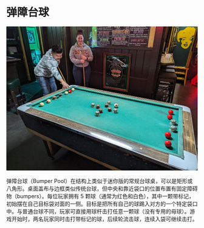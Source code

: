 # 弹障台球

![](../img/bumper_pool.jpg)

弹障台球（Bumper Pool）在结构上类似于迷你版的常规台球桌，可以是矩形或八角形。桌面盖布与边框类似传统台球，但中央和靠近袋口的位置布置有固定障碍物（bumpers）。每位玩家拥有 5 颗球（通常为红色和白色），其中一颗带标记，初始摆在自己目标袋对面的一侧。目标是把所有自己的球踢入对方的一个特定袋口中。与普通台球不同，玩家可直接用球杆击打任意一颗球（没有专用的母球）。游戏开始时，两名玩家同时击打带标记的球，后续轮流击球，连续入袋可继续击打。